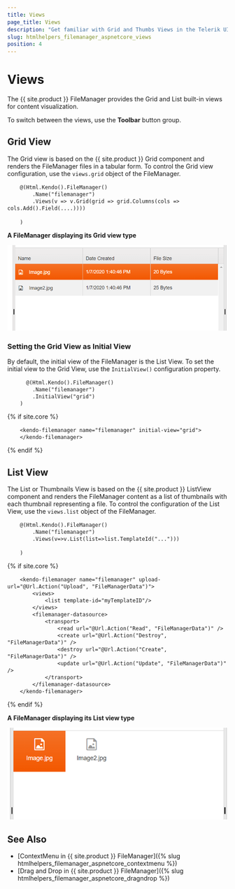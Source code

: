```yaml
---
title: Views
page_title: Views 
description: "Get familiar with Grid and Thumbs Views in the Telerik UI FileManager for {{ site.framework }}."
slug: htmlhelpers_filemanager_aspnetcore_views
position: 4
---
```


# Views 

The {{ site.product }} FileManager provides the Grid and List built-in views for content visualization.  

To switch between the views, use the **Toolbar** button group.

## Grid View

The Grid view is based on the {{ site.product }} Grid component and renders the FileManager files in a tabular form. To control the Grid view configuration, use the `views.grid` object of the FileManager. 

```HtmlHelper
    @(Html.Kendo().FileManager()
        .Name("filemanager")
        .Views(v => v.Grid(grid => grid.Columns(cols => cols.Add().Field(....))))
    
    )
```

**A FileManager displaying its Grid view type**

<img src="gridview.png">

### Setting the Grid View as Initial View

By default, the initial view of the FileManager is the List View. To set the initial view to the Grid View, use the `InitialView()` configuration property.

```HtmlHelper
      @(Html.Kendo().FileManager()
        .Name("filemanager")
        .InitialView("grid")
    )
```
{% if site.core %}
```TagHelper
    <kendo-filemanager name="filemanager" initial-view="grid">
    </kendo-filemanager>
```
{% endif %}


## List View 

The List or Thumbnails View is based on the {{ site.product }} ListView component and renders the FileManager content as a list of thumbnails with each thumbnail representing a file. To control the configuration of the List View, use the `views.list` object of the FileManager. 

```HtmlHelper
    @(Html.Kendo().FileManager()
        .Name("filemanager")
        .Views(v=>v.List(list=>list.TemplateId("...")))
    
    )
```
{% if site.core %}
```TagHelper
    <kendo-filemanager name="filemanager" upload-url="@Url.Action("Upload", "FileManagerData")">
        <views>
            <list template-id="myTemplateID"/>
        </views>
        <filemanager-datasource>
            <transport>
                <read url="@Url.Action("Read", "FileManagerData")" />
                <create url="@Url.Action("Destroy", "FileManagerData")" />
                <destroy url="@Url.Action("Create", "FileManagerData")" />
                <update url="@Url.Action("Update", "FileManagerData")" />
            </transport>
        </filemanager-datasource>
    </kendo-filemanager>
```
{% endif %}

**A FileManager displaying its List view type** 

<img src="listview.png">

## See Also

* [ContextMenu in {{ site.product }} FileManager]({% slug htmlhelpers_filemanager_aspnetcore_contextmenu %})
* [Drag and Drop in {{ site.product }} FileManager]({% slug htmlhelpers_filemanager_aspnetcore_dragndrop %})

